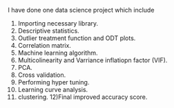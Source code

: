 I have done one data science project which include
1) Importing necessary library.
2) Descriptive statistics.
3) Outlier treatment function and ODT plots.
4) Correlation matrix.
5) Machine learning algorithm.
6) Multicolinearity and Varriance inflatiopn factor (VIF).
7) PCA.
8) Cross validation.
9) Performing hyper tuning.
10) Learning curve analysis.
11) clustering.
12)Final improved accuracy score.
